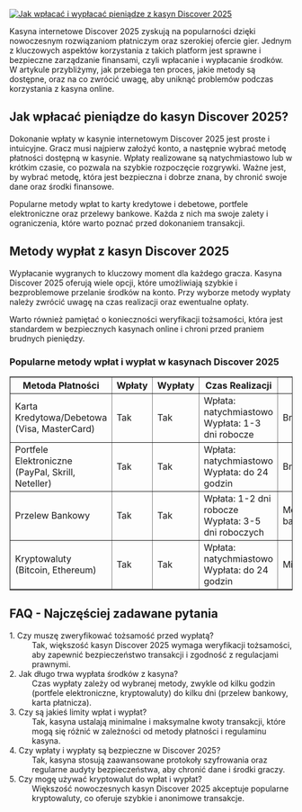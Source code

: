 [![Jak wpłacać i wypłacać pieniądze z kasyn Discover 2025](https://123-caf.pages.dev/gitsignup.png)](https://vrmoo.ru/Bt82HjjY)

<div> <p>Kasyna internetowe Discover 2025 zyskują na popularności dzięki nowoczesnym rozwiązaniom płatniczym oraz szerokiej ofercie gier. Jednym z kluczowych aspektów korzystania z takich platform jest sprawne i bezpieczne zarządzanie finansami, czyli wpłacanie i wypłacanie środków. W artykule przybliżymy, jak przebiega ten proces, jakie metody są dostępne, oraz na co zwrócić uwagę, aby uniknąć problemów podczas korzystania z kasyna online.</p>  <h2>Jak wpłacać pieniądze do kasyn Discover 2025?</h2> <p>Dokonanie wpłaty w kasynie internetowym Discover 2025 jest proste i intuicyjne. Gracz musi najpierw założyć konto, a następnie wybrać metodę płatności dostępną w kasynie. Wpłaty realizowane są natychmiastowo lub w krótkim czasie, co pozwala na szybkie rozpoczęcie rozgrywki. Ważne jest, by wybrać metodę, która jest bezpieczna i dobrze znana, by chronić swoje dane oraz środki finansowe.</p> <p>Popularne metody wpłat to karty kredytowe i debetowe, portfele elektroniczne oraz przelewy bankowe. Każda z nich ma swoje zalety i ograniczenia, które warto poznać przed dokonaniem transakcji.</p>  <h2>Metody wypłat z kasyn Discover 2025</h2> <p>Wypłacanie wygranych to kluczowy moment dla każdego gracza. Kasyna Discover 2025 oferują wiele opcji, które umożliwiają szybkie i bezproblemowe przelanie środków na konto. Przy wyborze metody wypłaty należy zwrócić uwagę na czas realizacji oraz ewentualne opłaty.</p> <p>Warto również pamiętać o konieczności weryfikacji tożsamości, która jest standardem w bezpiecznych kasynach online i chroni przed praniem brudnych pieniędzy.</p>  <h3>Popularne metody wpłat i wypłat w kasynach Discover 2025</h3> <table border="1" cellspacing="0" cellpadding="8"> <thead> <tr> <th>Metoda Płatności</th> <th>Wpłaty</th> <th>Wypłaty</th> <th>Czas Realizacji</th> <th>Opłaty</th> </tr> </thead> <tbody> <tr> <td>Karta Kredytowa/Debetowa (Visa, MasterCard)</td> <td>Tak</td> <td>Tak</td> <td>Wpłata: natychmiastowo<br>Wypłata: 1-3 dni robocze</td> <td>Brak/Minimalne</td> </tr> <tr> <td>Portfele Elektroniczne (PayPal, Skrill, Neteller)</td> <td>Tak</td> <td>Tak</td> <td>Wpłata: natychmiastowo<br>Wypłata: do 24 godzin</td> <td>Brak/Minimalne</td> </tr> <tr> <td>Przelew Bankowy</td> <td>Tak</td> <td>Tak</td> <td>Wpłata: 1-2 dni robocze<br>Wypłata: 3-5 dni roboczych</td> <td>Możliwe opłaty bankowe</td> </tr> <tr> <td>Kryptowaluty (Bitcoin, Ethereum)</td> <td>Tak</td> <td>Tak</td> <td>Wpłata: natychmiastowo<br>Wypłata: do 24 godzin</td> <td>Minimalne</td> </tr> </tbody> </table>  <h2>FAQ - Najczęściej zadawane pytania</h2> <dl> <dt>1. Czy muszę zweryfikować tożsamość przed wypłatą?</dt> <dd>Tak, większość kasyn Discover 2025 wymaga weryfikacji tożsamości, aby zapewnić bezpieczeństwo transakcji i zgodność z regulacjami prawnymi.</dd>  <dt>2. Jak długo trwa wypłata środków z kasyna?</dt> <dd>Czas wypłaty zależy od wybranej metody, zwykle od kilku godzin (portfele elektroniczne, kryptowaluty) do kilku dni (przelew bankowy, karta płatnicza).</dd>  <dt>3. Czy są jakieś limity wpłat i wypłat?</dt> <dd>Tak, kasyna ustalają minimalne i maksymalne kwoty transakcji, które mogą się różnić w zależności od metody płatności i regulaminu kasyna.</dd>  <dt>4. Czy wpłaty i wypłaty są bezpieczne w Discover 2025?</dt> <dd>Tak, kasyna stosują zaawansowane protokoły szyfrowania oraz regularne audyty bezpieczeństwa, aby chronić dane i środki graczy.</dd>  <dt>5. Czy mogę używać kryptowalut do wpłat i wypłat?</dt> <dd>Większość nowoczesnych kasyn Discover 2025 akceptuje popularne kryptowaluty, co oferuje szybkie i anonimowe transakcje.</dd> </dl> </div>